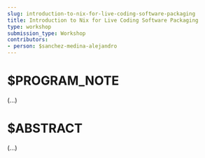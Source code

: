```yaml
---
slug: introduction-to-nix-for-live-coding-software-packaging
title: Introduction to Nix for Live Coding Software Packaging
type: workshop
submission_type: Workshop
contributors:
- person: $sanchez-medina-alejandro
---
```


# $PROGRAM_NOTE

(...)

# $ABSTRACT

(...)